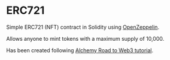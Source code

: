 # ERC721
Simple ERC721 (NFT) contract in Solidity using [OpenZeppelin](https://github.com/OpenZeppelin/openzeppelin-contracts).

Allows anyone to mint tokens with a maximum supply of 10,000.

Has been created following [Alchemy Road to Web3 tutorial](https://docs.alchemy.com/docs/how-to-develop-an-nft-smart-contract-erc721-with-alchemy).
